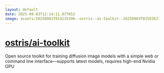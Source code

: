 ```yaml
---
layout: default
date: 2025-09-03T12:14:11.077652
image: assets/20250903T014235396--ostris--ai-toolkit--20250903T015036279--cropped.png
---
```


# [ostris/ai-toolkit](https://github.com/ostris/ai-toolkit)

Open source toolkit for training diffusion image models with a simple web or command line interface—supports latest models, requires high-end Nvidia GPU
